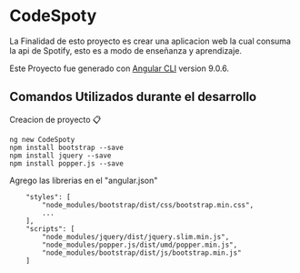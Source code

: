 # CodeSpoty

La Finalidad de esto proyecto es crear una aplicacion web la cual consuma la api de Spotify, esto es a modo de enseñanza y aprendizaje.

Este Proyecto fue generado con [Angular CLI](https://github.com/angular/angular-cli) version 9.0.6.


## Comandos Utilizados durante el desarrollo

Creacion de proyecto 📋

```
ng new CodeSpoty
npm install bootstrap --save
npm install jquery --save
npm install popper.js --save
```

Agrego las librerias en el "angular.json"

```
    "styles": [
        "node_modules/bootstrap/dist/css/bootstrap.min.css",
        ...
    ],
    "scripts": [
        "node_modules/jquery/dist/jquery.slim.min.js",
        "node_modules/popper.js/dist/umd/popper.min.js",
        "node_modules/bootstrap/dist/js/bootstrap.min.js"
    ]
```
    